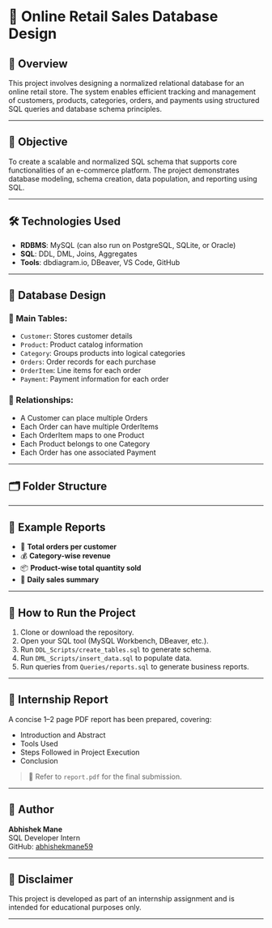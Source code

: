 # 🛒 Online Retail Sales Database Design

## 📘 Overview

This project involves designing a normalized relational database for an online retail store. The system enables efficient tracking and management of customers, products, categories, orders, and payments using structured SQL queries and database schema principles.

---

## 🎯 Objective

To create a scalable and normalized SQL schema that supports core functionalities of an e-commerce platform. The project demonstrates database modeling, schema creation, data population, and reporting using SQL.

---

## 🛠️ Technologies Used

- **RDBMS**: MySQL (can also run on PostgreSQL, SQLite, or Oracle)
- **SQL**: DDL, DML, Joins, Aggregates
- **Tools**: dbdiagram.io, DBeaver, VS Code, GitHub

---

## 🧱 Database Design

### 📌 Main Tables:
- `Customer`: Stores customer details
- `Product`: Product catalog information
- `Category`: Groups products into logical categories
- `Orders`: Order records for each purchase
- `OrderItem`: Line items for each order
- `Payment`: Payment information for each order

### 🧩 Relationships:
- A Customer can place multiple Orders
- Each Order can have multiple OrderItems
- Each OrderItem maps to one Product
- Each Product belongs to one Category
- Each Order has one associated Payment

---

## 🗂️ Folder Structure

---

## 🔎 Example Reports

- 🔢 **Total orders per customer**
- 💰 **Category-wise revenue**
- 📦 **Product-wise total quantity sold**
- 📅 **Daily sales summary**


---

## 🚀 How to Run the Project

1. Clone or download the repository.
2. Open your SQL tool (MySQL Workbench, DBeaver, etc.).
3. Run `DDL_Scripts/create_tables.sql` to generate schema.
4. Run `DML_Scripts/insert_data.sql` to populate data.
5. Run queries from `Queries/reports.sql` to generate business reports.

---

## 📄 Internship Report

A concise 1–2 page PDF report has been prepared, covering:
- Introduction and Abstract
- Tools Used
- Steps Followed in Project Execution
- Conclusion

> 📌 Refer to `report.pdf` for the final submission.

---

## 👤 Author

**Abhishek Mane**  
SQL Developer Intern  
GitHub: [abhishekmane59](https://github.com/abhishekmane59)  

---

## 📌 Disclaimer

This project is developed as part of an internship assignment and is intended for educational purposes only.

---



